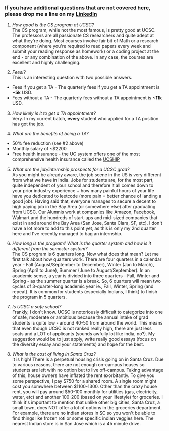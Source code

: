 ### If you have additional questions that are not covered here, please drop me a line on my [LinkedIn](https://www.linkedin.com/in/mishra-aakash/)

1. *How good is the CS program at UCSC?*  
The CS program, while not the most famous, is pretty good at UCSC. The professors are all passionate CS researchers and quite adept at what they're doing. Most courses involve fair bit of Math or a research component (where you're required to read papers every week and submit your reading response as homework) or a coding project at the end - or any combination of the above. In any case, the courses are excellent and highly challenging.

2. *Fees!?*  
This is an interesting question with two possible answers.  
- Fees if you get a TA - The quarterly fees if you get a TA appointment is **~5k** USD. 
- Fees without a TA - The quarterly fees without a TA appointment is **~11k** USD. 

3. *How likely is it to get a TA appointment?*  
Very. In my current batch, **every** student who applied for a TA position has got the job.

4. *What are the benefits of being a TA?*  
- 50% fee reduction (see #2 above)
- Monthly salary of ~$2200 
- Free health insurance - the UC system offers one of the most comprehensive health insurance called the [UCSHIP](https://www.ucop.edu/ucship/)  


5. *What are the job/internship prospects for a UCSC grad?*  
As you might be already aware, the job scene in the US is very different from what we have in India. Jobs for students are, for the most part, quite independent of your school and therefore it all comes down to your prior industry experience + how many painful hours of your life have you dedicated to leetcode (more pain = better chance of landing a good job). Having said that, everyone manages to secure a decent to high paying job in the Bay Area (or somewhere else) after graduating from UCSC. Our Alumnis work at companies like Amazon, Facebook, Walmart and the hundreds of start-ups and mid-sized companies that exist in and around the Bay Area (San Jose, Santa Clara, SF, etc). I don't have a lot more to add to this point yet, as this is only my 2nd quarter here and I've recently managed to bag an internship. 

6. *How long is the program? What is the quarter system and how is it different from the semester system?*  
The CS program is 6 quarters long. Now what does that mean? Let me first talk about how quarters work. There are four quarters in a calendar year - Fall (August/September to December), Winter (Jan to March), Spring (April to June), Summer (June to August/September). In an academic sense, a year is divided into three quarters - Fall, Winter and Spring - as the summer quarter is a break. So, 6 quarters will mean two cycles of 3-quarter-long academic year ie., Fall, Winter, Spring (and repeat). It is common for students (especially Indians, I think) to finish the program in 5 quarters.  

7. *Is UCSC a safe school?*  
Frankly, I don't know. UCSC is notoriously difficult to categorize into one of safe, moderate or ambitious because the annual intake of grad students is quite low - around 40-50 from around the world. This means that even though UCSC is not ranked really high, there are just less seats and a LOT of applicants (sounds awfully lot like india, no?). My suggestion would be to just apply, write really good essays (focus on the diversity essay and your statements) and hope for the best.  

8. *What is the cost of living in Santa Cruz?*  
It is high! There is a perpetual housing crisis going on in Santa Cruz. Due to various reasons, there are not enough on-campus houses so students are left with no option but to live off-campus. Taking advantage of this, house owners have inflated the rent exorbitantly. To give you some perspective, I pay $750 for a shared room. A single room might cost you somwhere between $1100-1300. Other than the crazy house rent, you will pay around $50-100 monthly for utilities (gas, electricity, water, etc) and another 100-200 (based on your lifestyle) for groceries. I think it's important to mention that unlike other big cities, Santa Cruz, a small town, does NOT offer a lot of options in the groceries department. For example, there are no indian stores in SC so you won't be able to find things like frozen roti or some specific indian veggies here. The nearest Indian store is in San Jose which is a 45 minute drive.
